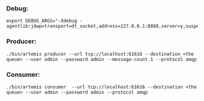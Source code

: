 ### Debug:
```
export DEBUG_ARGS="-Xdebug -agentlib:jdwp=transport=dt_socket,address=127.0.0.1:8888,server=y,suspend=n"
```

### Producer:
```
./bin/artemis producer --url tcp://localhost:61616 --destination <the queue> --user admin --password admin --message-count 1 --protocol amqp
```
 
### Consumer:
```
./bin/artemis consumer  --url tcp://localhost:61616 --destination <the queue> --user admin --password admin --protocol amqp
```
